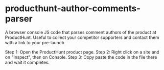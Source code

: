 # producthunt-author-comments-parser
A browser console JS code that parses comment authors of the product at ProductHunt. Useful to collect your competitor supporters and contact them with a link to your pre-launch.

Step 1: Open the ProductHunt product page. 
Step 2: Right click on a site and on "Inspect", then on Console. 
Step 3: Copy paste the code in the file there and wait it completes. 
